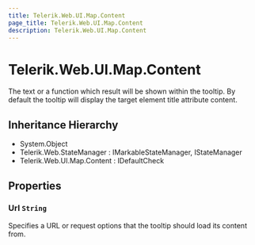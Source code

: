 ```yaml
---
title: Telerik.Web.UI.Map.Content
page_title: Telerik.Web.UI.Map.Content
description: Telerik.Web.UI.Map.Content
---
```


# Telerik.Web.UI.Map.Content

The text or a function which result will be shown within the tooltip. By default the tooltip will display the target element title attribute content.

## Inheritance Hierarchy

* System.Object
* Telerik.Web.StateManager : IMarkableStateManager, IStateManager
* Telerik.Web.UI.Map.Content : IDefaultCheck

## Properties

###  Url `String`

Specifies a URL or request options that the tooltip should load its content from.

